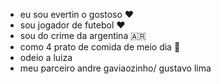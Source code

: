 - eu sou evertin o gostoso ❤️
- sou jogador de futebol ❤️
- sou do crime da argentina 🇦🇷
- como 4 prato de comida de meio dia 🍝
- odeio a luiza
- meu parceiro andre gaviaozinho/ gustavo lima 
